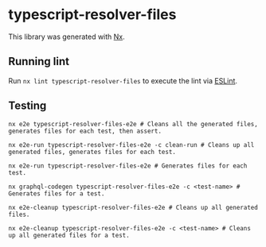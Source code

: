 # typescript-resolver-files

This library was generated with [Nx](https://nx.dev).

## Running lint

Run `nx lint typescript-resolver-files` to execute the lint via [ESLint](https://eslint.org/).

## Testing

```shell
nx e2e typescript-resolver-files-e2e # Cleans all the generated files, generates files for each test, then assert.

nx e2e-run typescript-resolver-files-e2e -c clean-run # Cleans up all generated files, generates files for each test.

nx e2e-run typescript-resolver-files-e2e # Generates files for each test.

nx graphql-codegen typescript-resolver-files-e2e -c <test-name> # Generates files for a test.

nx e2e-cleanup typescript-resolver-files-e2e # Cleans up all generated files.

nx e2e-cleanup typescript-resolver-files-e2e -c <test-name> # Cleans up all generated files for a test.
```

